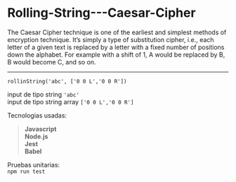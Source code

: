 # Rolling-String---Caesar-Cipher
The Caesar Cipher technique is one of the earliest and simplest methods of encryption technique. It’s simply a type of substitution cipher, i.e., each letter of a given text is replaced by a letter with a fixed number of positions down the alphabet. For example with a shift of 1, A would be replaced by B, B would become C, and so on.  


- - -
  
`rollinString('abc', ['0 0 L','0 0 R'])`  

input de tipo string `'abc'`  
input de tipo string array `['0 0 L','0 0 R']`  

Tecnologias usadas:  
>**Javascript**  
>**Node.js**  
>**Jest**  
>**Babel** 


Pruebas unitarias:  
`npm run test` 
